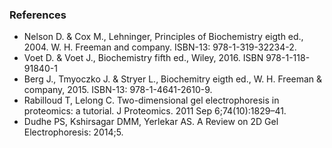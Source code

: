 ### References

* Nelson D. & Cox M., Lehninger, Principles of Biochemistry eigth ed., 2004. W. H. Freeman and company. ISBN-13: 978-1-319-32234-2.
* Voet D. & Voet J., Biochemistry fifth ed., Wiley, 2016. ISBN 978-1-118-91840-1
* Berg J., Tmyoczko J. & Stryer L., Biochemitry eigth ed., W. H. Freeman & company, 2015. ISBN-13: 978-1-4641-2610-9.
* Rabilloud T, Lelong C. Two-dimensional gel electrophoresis in proteomics: a tutorial. J Proteomics. 2011 Sep 6;74(10):1829–41.
* Dudhe PS, Kshirsagar DMM, Yerlekar AS. A Review on 2D Gel Electrophoresis: 2014;5.